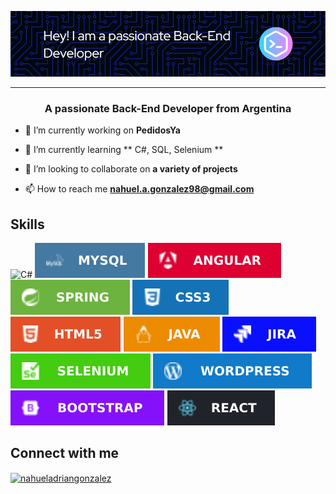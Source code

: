 
![Banner Nahuel](BannerGithub.png)

-----------------------

<h3 align="center">A passionate Back-End Developer from Argentina</h3>

- 🔭 I’m currently working on **PedidosYa**

- 🌱 I’m currently learning ** C#, SQL, Selenium **

- 👯 I’m looking to collaborate on **a variety of projects**

- 📫 How to reach me **nahuel.a.gonzalez98@gmail.com**

## Skills

![C#](iconoC#.png)
![MySQL](icono-mysql.svg)
![Angular](angular.svg)
![Spring](spring.svg)
![CSS3](css.svg)
![HTML5](html.svg)
![Java](java.svg)
![Jira](jira.svg)
![Selenium](selenium.svg)
![Wordpress](wordpress.svg)
![Bootstarp](bootstrap.svg)
![React](react.svg)




## Connect with me

<p align="left">
<a href="https://linkedin.com/in/nahueladriangonzalez" target="blank"><img align="center" src="https://raw.githubusercontent.com/rahuldkjain/github-profile-readme-generator/master/src/images/icons/Social/linked-in-alt.svg" alt="nahueladriangonzalez" height="30" width="40" /></a>
</p>
